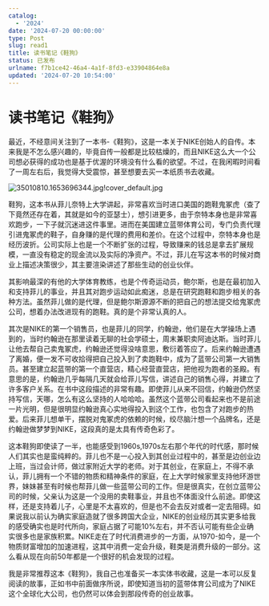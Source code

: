 ```yaml
---
catalog:
  - '2024'
date: '2024-07-20 00:00:00'
type: Post
slug: read1
title: 读书笔记《鞋狗》
status: 已发布
urlname: f7b1ce42-46a4-4a1f-8fd3-e33904864e8a
updated: '2024-07-20 10:54:00'
---
```


# 读书笔记《鞋狗》


最近，不经意间关注到了一本书-《鞋狗》，这是一本关于NIKE创始人的自传。本来我是不怎么感兴趣的，毕竟自传一般都是比较枯燥的，而且NIKE这么大一个公司想必获得的成功也是基于优渥的环境没有什么看的欲望。不过，在我闲暇时间看了一周左右后，我觉得大受震惊，甚至想要去买一本纸质书去收藏。


![35010810.1653696344.jpg!cover_default.jpg](https://pic.arkread.com/cover/ebook/f/35010810.1653696344.jpg!cover_default.jpg)


鞋狗，这本书从菲儿奈特上大学讲起，非常喜欢当时进口美国的跑鞋鬼冢虎（查了下竟然还存在着，其就是如今的亚瑟士），想引进更多，由于奈特本身也是非常喜欢跑步，一下子就沉迷进这件事里。进而在美国建立蓝带体育公司，专门负责代理引进鬼冢虎的鞋子，自身赚的是代理的费用和差价。在这个过程中，奈特本身也是经历波折。公司实际上也是一个不断扩张的过程，导致赚来的钱总是拿去扩展规模，一直没有稳定的现金流以及实际的净资产。不过，菲儿在写这本书的时候对商业上描述决策很少，其主要渲染讲述了那些生动的创业伙伴。


其影响最深的有他的大学体育教练，也是个传奇运动员，鲍尔斯，也是在最初加入和支持菲儿的事业，并且其对跑步运动如此痴迷，总是在研究跑鞋和跑步相关的各种方法。虽然菲儿做的是代理，但是鲍尔斯源源不断的把自己的想法提交给鬼冢虎公司，想着办法改进现有的跑鞋。真的是个非常认真的人。


其次是NIKE的第一个销售员，也是菲儿的同学，约翰逊，他们是在大学操场上遇到的，当时约翰逊在那里读着无聊的社会学硕士，周末兼职卖阿迪达斯。当时菲儿让他去帮自己卖鬼冢虎，约翰逊还觉得没啥意思，敷衍着答应了。后来约翰逊遭遇了离婚，便一发不可收拾得把自己投入到了卖跑鞋中，成为了蓝带公司第一大销售员。甚至建立起蓝带的第一个直营店，精心经营直营店，把他视为跑者的圣殿。有意思的是，约翰逊几乎每隔几天就会给菲儿写信，讲述自己的销售心得，并建立了许多客户关系。在书中这段描述的非常有趣。即使菲儿从来不回信，约翰逊仍然坚持写信，天哪，怎么有这么坚持的人哈哈哈。虽然这个蓝带公司看起来也不是前途一片光明，但是很明显约翰逊真心实地得投入到这个工作，也包含了对跑步的热爱。后来菲儿想单干，摆脱对鬼冢虎的依赖的时候，绞尽脑汁想一个品牌名，还是约翰逊做梦梦到NIKE，这段真的是太具有传奇色彩了。


这本鞋狗即使读了一半，也能感受到1960s,1970s左右那个年代的时代感，那时候人们其实也是蛮纯粹的。菲儿也不是一心投入到其创业过程中的，甚至是边创业边上班，当过会计师，做过家附近大学的老师。对于其创业，在家庭上，不得不承认，菲儿拥有一个不错的物质和精神条件的家庭，在上大学时候家里支持他环游世界，妹妹甚至有时候也帮菲儿做一些蓝带公司的工作。但是很真实，在创立蓝带公司的时候，父亲认为这是一个没用的卖鞋事业，并且也不体面没什么前途。即使这样，还是支持着儿子，心里是不太喜欢的，但是也不会去反对或者一定去阻碍。如果说我以前认为确实家庭造就了很多跨国大企业，NIKE的创业经历其实更多给我的感受确实也是时代所向，家庭占据了可能10%左右，并不否认可能有些企业确实很多也是家族积累。NIKE走在了时代消费进步的一方面，从1970-如今，是一个物质财富增加的加速进程，这其中消费一定会升级，鞋类是消费升级的一部分。这么看从现在向前50年都是一个很好的机会发现的过程。


我是非常推荐这本《鞋狗》，我自己也准备买一本实体书收藏，这是一本可以反复阅读的故事，正如书中前面做序所说，即使知道当初的蓝带体育公司成为了NIKE这个全球化大公司，也仍然可以体会到那段传奇的创业故事。

